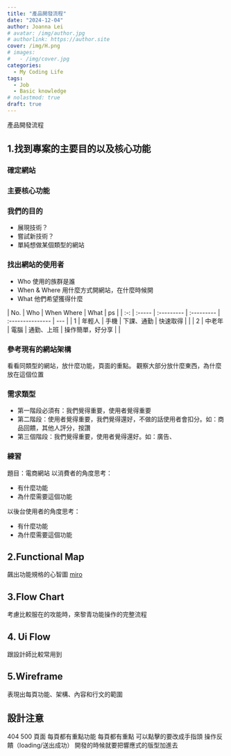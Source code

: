 ```yaml
---
title: "產品開發流程"
date: "2024-12-04"
author: Joanna Lei
# avatar: /img/author.jpg
# authorlink: https://author.site
cover: /img/H.png
# images:
#   - /img/cover.jpg
categories:
  - My Coding Life
tags:
  - Job
  - Basic knowledge
# nolastmod: true
draft: true
---
```


產品開發流程

<!--more-->

## 1.找到專案的主要目的以及核心功能

### 確定網站

### 主要核心功能

### 我們的目的

- 展現技術？
- 嘗試新技術？
- 單純想做某個類型的網站

### 找出網站的使用者

- Who 使用的族群是誰
- When & Where 用什麼方式開網站，在什麼時候開
- What 他們希望獲得什麼

| No. | Who    | When Where | What       | ps               |
| :-: | :----- | :--------- | :--------- | :--------------- | --- |
|  1  | 年輕人 | 手機       | 下課、通勤 | 快速取得         |     |
|  2  | 中老年 | 電腦       | 通勤、上班 | 操作簡單，好分享 |     |

### 參考現有的網站架構

看看同類型的網站，放什麼功能，頁面的重點。
觀察大部分放什麼東西，為什麼放在這個位置

### 需求類型

- 第一階段必須有：我們覺得重要，使用者覺得重要
- 第二階段：使用者覺得重要，我們覺得還好，不做的話使用者會扣分。如：商品回饋，其他人評分，按讚
- 第三個階段：我們覺得重要，使用者覺得還好。如：廣告、

### 練習

題目：電商網站
以消費者的角度思考：

- 有什麼功能
- 為什麼需要這個功能

以後台使用者的角度思考：

- 有什麼功能
- 為什麼需要這個功能

## 2.Functional Map

飆出功能規格的心智圖
[miro](https://miro.com/app/dashboard/)

## 3.Flow Chart

考慮比較服在的攻能時，來黎青功能操作的完整流程

## 4. Ui Flow

跟設計師比較常用到

## 5.Wireframe

表現出每頁功能、架構、內容和行文的範圍

## 設計注意

404 500 頁面
每頁都有重點功能
每頁都有重點
可以點擊的要改成手指頭
操作反饋（loading/送出成功）
開發的時候就要把響應式的版型加進去
